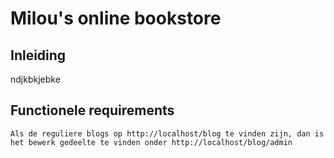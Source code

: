 # Milou's online bookstore
## Inleiding
ndjkbkjebke
## Functionele requirements
	Als de reguliere blogs op http://localhost/blog te vinden zijn, dan is het bewerk gedeelte te vinden onder http://localhost/blog/admin